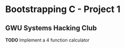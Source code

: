 # Bootstrapping C - Project 1
## GWU Systems Hacking Club

**TODO**
Implement a 4 function calculator
